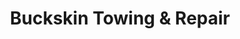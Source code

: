---
title: "Buckskin Towing & Repair"
url: /pagosa-springs/buckskin-towing-und-repair/
shop: Autowerkstatt
---